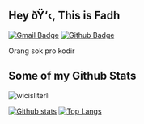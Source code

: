 ## Hey ðŸ‘‹, This is Fadh
[![Gmail Badge](https://img.shields.io/badge/-ralfhg454@gmail.com-c14438?style=flat&logo=Gmail&logoColor=white&link=mailto:ralfhg454@gmail.com)](mailto:ralfhg454@gmail.com) [![Github Badge](https://img.shields.io/badge/-wicisliterli-grey?style=flat&logo=github&logoColor=white&link=https://github.com/wicisliterli/)](https://www.github.com/wicisliterli/) <p align='left'>Orang sok pro kodir</p>
## Some of my Github Stats
<p align=left> <img src=https://komarev.com/ghpvc/?username=wicisliterli alt=wicisliterli /> </p>

[![Github stats](https://github-readme-stats.vercel.app/api?username=wicisliterli&show_icons=true&include_all_commits=true)](https://github.com/wicisliterli/github-readme-stats)
[![Top Langs](https://github-readme-stats.vercel.app/api/top-langs/?username=wicisliterli&layout=compact)](https://github.com/wicisliterli/github-readme-stats)

